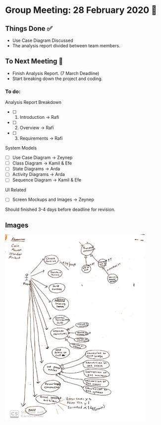 # **Group Meeting: 28 February 2020** :calendar:

## **Things Done** :white_check_mark:

- Use Case Diagram Discussed
- The analysis report divided between team members.

## **To Next Meeting** :bookmark:

- Finish Analysis Report. (7 March Deadline)
- Start breaking down the project and coding.

### To do:

Analysis Report Breakdown

- [ ] 1. Introduction -> Rafi
- [ ] 2. Overview -> Rafi
- [ ] 3. Requirements -> Rafi

System Models
- [ ] Use Case Diagram -> Zeynep
- [ ] Class Diagram -> Kamil & Efe
- [ ] State Diagrams -> Arda
- [ ] Activity Diagrams -> Arda
- [ ] Sequence Diagram -> Kamil & Efe

UI Related
- [ ] Screen Mockups and Images -> Zeynep

Should finished 3-4 days before deadline for revision.

## **Images**

<img src="Images/use_case_draft.jpg" width="450" height="600">

 
